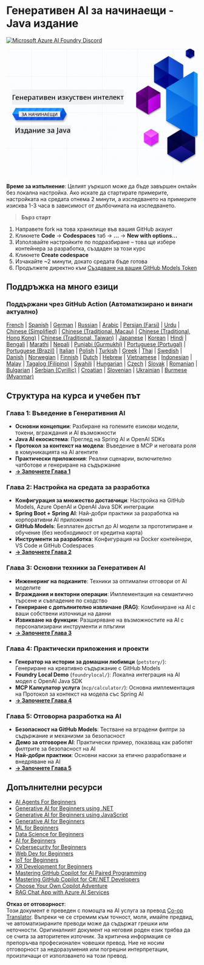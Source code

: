<!--
CO_OP_TRANSLATOR_METADATA:
{
  "original_hash": "a49b35508745c032a0033d914df7901b",
  "translation_date": "2025-07-25T10:06:53+00:00",
  "source_file": "README.md",
  "language_code": "bg"
}
-->
# Генеративен AI за начинаещи - Java издание
[![Microsoft Azure AI Foundry Discord](https://dcbadge.limes.pink/api/server/ByRwuEEgH4)](https://discord.com/invite/ByRwuEEgH4)

![Generative AI for Beginners - Java Edition](../../translated_images/beg-genai-series.61edc4a6b2cc54284fa2d70eda26dc0ca2669e26e49655b842ea799cd6e16d2a.bg.png)

**Време за изпълнение**: Целият уъркшоп може да бъде завършен онлайн без локална настройка. Ако искате да стартирате примерите, настройката на средата отнема 2 минути, а изследването на примерите изисква 1-3 часа в зависимост от дълбочината на изследването.

> **Бърз старт**

1. Направете fork на това хранилище във вашия GitHub акаунт
2. Кликнете **Code** → **Codespaces** таб → **...** → **New with options...**
3. Използвайте настройките по подразбиране – това ще избере контейнера за разработка, създаден за този курс
4. Кликнете **Create codespace**
5. Изчакайте ~2 минути, докато средата бъде готова
6. Продължете директно към [Създаване на вашия GitHub Models Token](./02-SetupDevEnvironment/README.md#step-2-create-a-github-personal-access-token)

## Поддръжка на много езици

### Поддържани чрез GitHub Action (Автоматизирано и винаги актуално)

[French](../fr/README.md) | [Spanish](../es/README.md) | [German](../de/README.md) | [Russian](../ru/README.md) | [Arabic](../ar/README.md) | [Persian (Farsi)](../fa/README.md) | [Urdu](../ur/README.md) | [Chinese (Simplified)](../zh/README.md) | [Chinese (Traditional, Macau)](../mo/README.md) | [Chinese (Traditional, Hong Kong)](../hk/README.md) | [Chinese (Traditional, Taiwan)](../tw/README.md) | [Japanese](../ja/README.md) | [Korean](../ko/README.md) | [Hindi](../hi/README.md) | [Bengali](../bn/README.md) | [Marathi](../mr/README.md) | [Nepali](../ne/README.md) | [Punjabi (Gurmukhi)](../pa/README.md) | [Portuguese (Portugal)](../pt/README.md) | [Portuguese (Brazil)](../br/README.md) | [Italian](../it/README.md) | [Polish](../pl/README.md) | [Turkish](../tr/README.md) | [Greek](../el/README.md) | [Thai](../th/README.md) | [Swedish](../sv/README.md) | [Danish](../da/README.md) | [Norwegian](../no/README.md) | [Finnish](../fi/README.md) | [Dutch](../nl/README.md) | [Hebrew](../he/README.md) | [Vietnamese](../vi/README.md) | [Indonesian](../id/README.md) | [Malay](../ms/README.md) | [Tagalog (Filipino)](../tl/README.md) | [Swahili](../sw/README.md) | [Hungarian](../hu/README.md) | [Czech](../cs/README.md) | [Slovak](../sk/README.md) | [Romanian](../ro/README.md) | [Bulgarian](./README.md) | [Serbian (Cyrillic)](../sr/README.md) | [Croatian](../hr/README.md) | [Slovenian](../sl/README.md) | [Ukrainian](../uk/README.md) | [Burmese (Myanmar)](../my/README.md)

## Структура на курса и учебен път

### **Глава 1: Въведение в Генеративния AI**
- **Основни концепции**: Разбиране на големите езикови модели, токени, вграждания и AI възможности
- **Java AI екосистема**: Преглед на Spring AI и OpenAI SDKs
- **Протокол за контекст на модела**: Въведение в MCP и неговата роля в комуникацията на AI агентите
- **Практически приложения**: Реални сценарии, включително чатботове и генериране на съдържание
- **[→ Започнете Глава 1](./01-IntroToGenAI/README.md)**

### **Глава 2: Настройка на средата за разработка**
- **Конфигурация за множество доставчици**: Настройка на GitHub Models, Azure OpenAI и OpenAI Java SDK интеграции
- **Spring Boot + Spring AI**: Най-добри практики за разработка на корпоративни AI приложения
- **GitHub Models**: Безплатен достъп до AI модели за прототипиране и обучение (без необходимост от кредитна карта)
- **Инструменти за разработка**: Конфигурация на Docker контейнери, VS Code и GitHub Codespaces
- **[→ Започнете Глава 2](./02-SetupDevEnvironment/README.md)**

### **Глава 3: Основни техники за Генеративен AI**
- **Инженеринг на подканите**: Техники за оптимални отговори от AI моделите
- **Вграждания и векторни операции**: Имплементация на семантично търсене и съвпадение по сходство
- **Генериране с допълнително извличане (RAG)**: Комбиниране на AI с ваши собствени източници на данни
- **Извикване на функции**: Разширяване на възможностите на AI с персонализирани инструменти и плъгини
- **[→ Започнете Глава 3](./03-CoreGenerativeAITechniques/README.md)**

### **Глава 4: Практически приложения и проекти**
- **Генератор на истории за домашни любимци** (`petstory/`): Генериране на креативно съдържание с GitHub Models
- **Foundry Local Demo** (`foundrylocal/`): Локална интеграция на AI модел с OpenAI Java SDK
- **MCP Калкулатор услуга** (`mcp/calculator/`): Основна имплементация на Протокол за контекст на модела със Spring AI
- **[→ Започнете Глава 4](./04-PracticalSamples/README.md)**

### **Глава 5: Отговорна разработка на AI**
- **Безопасност на GitHub Models**: Тестване на вградени филтри за съдържание и механизми за безопасност
- **Демо за отговорен AI**: Практически пример, показващ как работят филтрите за безопасност на AI
- **Най-добри практики**: Основни насоки за етично разработване и внедряване на AI
- **[→ Започнете Глава 5](./05-ResponsibleGenAI/README.md)**

## Допълнителни ресурси

- [AI Agents For Beginners](https://github.com/microsoft/ai-agents-for-beginners)
- [Generative AI for Beginners using .NET](https://github.com/microsoft/Generative-AI-for-beginners-dotnet)
- [Generative AI for Beginners using JavaScript](https://github.com/microsoft/generative-ai-with-javascript)
- [Generative AI for Beginners](https://github.com/microsoft/generative-ai-for-beginners)
- [ML for Beginners](https://aka.ms/ml-beginners)
- [Data Science for Beginners](https://aka.ms/datascience-beginners)
- [AI for Beginners](https://aka.ms/ai-beginners)
- [Cybersecurity for Beginners](https://github.com/microsoft/Security-101)
- [Web Dev for Beginners](https://aka.ms/webdev-beginners)
- [IoT for Beginners](https://aka.ms/iot-beginners)
- [XR Development for Beginners](https://github.com/microsoft/xr-development-for-beginners)
- [Mastering GitHub Copilot for AI Paired Programming](https://aka.ms/GitHubCopilotAI)
- [Mastering GitHub Copilot for C#/.NET Developers](https://github.com/microsoft/mastering-github-copilot-for-dotnet-csharp-developers)
- [Choose Your Own Copilot Adventure](https://github.com/microsoft/CopilotAdventures)
- [RAG Chat App with Azure AI Services](https://github.com/Azure-Samples/azure-search-openai-demo-java)

**Отказ от отговорност**:  
Този документ е преведен с помощта на AI услуга за превод [Co-op Translator](https://github.com/Azure/co-op-translator). Въпреки че се стремим към точност, моля, имайте предвид, че автоматизираните преводи може да съдържат грешки или неточности. Оригиналният документ на неговия роден език трябва да се счита за авторитетен източник. За критична информация се препоръчва професионален човешки превод. Ние не носим отговорност за недоразумения или погрешни интерпретации, произтичащи от използването на този превод.